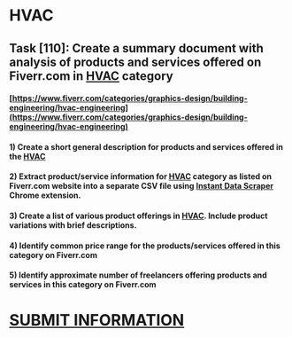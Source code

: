 # HVAC
## Task [110]: Create a summary document with analysis of products and services offered on Fiverr.com in [HVAC](https://www.fiverr.com/categories/graphics-design/building-engineering/hvac-engineering) category
#### [https://www.fiverr.com/categories/graphics-design/building-engineering/hvac-engineering](https://www.fiverr.com/categories/graphics-design/building-engineering/hvac-engineering)
#### 1) Create a short general description for products and services offered in the [HVAC](https://www.fiverr.com/categories/graphics-design/building-engineering/hvac-engineering)
#### 2) Extract product/service information for [HVAC](https://www.fiverr.com/categories/graphics-design/building-engineering/hvac-engineering) category as listed on Fiverr.com website into a separate CSV file using [Instant Data Scraper](https://chrome.google.com/webstore/detail/instant-data-scraper/ofaokhiedipichpaobibbnahnkdoiiah) Chrome extension.
#### 3) Create a list of various product offerings in [HVAC](https://www.fiverr.com/categories/graphics-design/building-engineering/hvac-engineering). Include product variations with brief descriptions.
#### 4) Identify common price range for the products/services offered in this category on Fiverr.com
#### 5) Identify approximate number of freelancers offering products and services in this category on Fiverr.com

# [SUBMIT INFORMATION](https://forms.office.com/r/8AEKjkLxKG)
